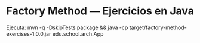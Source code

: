 # Factory Method — Ejercicios en Java

Ejecuta: mvn -q -DskipTests package && java -cp target/factory-method-exercises-1.0.0.jar edu.school.arch.App
